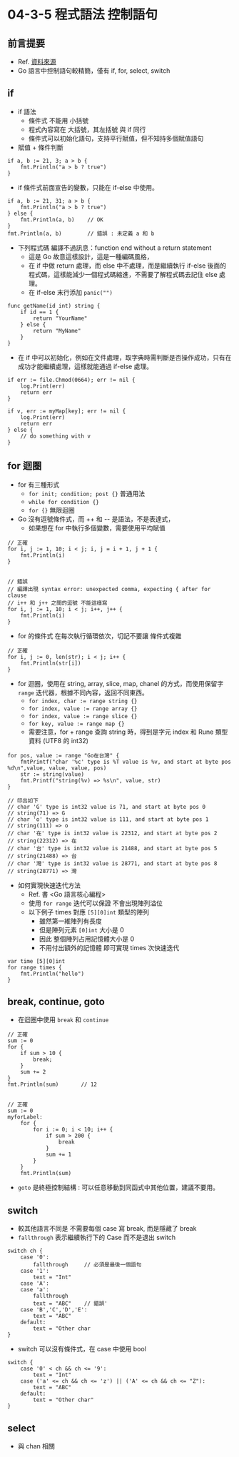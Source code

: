 # 04-3-5 程式語法 控制語句

## 前言提要

* Ref. [資料來源](https://www.cnblogs.com/howDo/archive/2013/06/01/GoLang-Control.html)
* Go 語言中控制語句較精簡，僅有 if, for, select, switch

## if 

* if 語法
	* 條件式 不能用 小括號
	* 程式內容寫在 大括號，其左括號 與 if 同行
	* 條件式可以初始化語句，支持平行賦值，但不知持多個賦值語句
* 賦值 + 條件判斷
```
if a, b := 21, 3; a > b {
	fmt.Println("a > b ? true")
}
```

* if 條件式前面宣告的變數，只能在 if-else 中使用。
```
if a, b := 21, 31; a > b {
	fmt.Println("a > b ? true")
} else {
	fmt.Println(a, b)    // OK
}
fmt.Println(a, b)        // 錯誤 : 未定義 a 和 b
```

* 下列程式碼 編譯不過訊息：function end without a return statement
	* 這是 Go 故意這樣設計，這是一種編碼風格，
	* 在 if 中做 return 處理，而 else 中不處理，而是繼續執行 if-else 後面的程式碼，這樣能減少一個程式碼縮進，不需要了解程式碼去記住 else 處理。
	* 在 if-else 末行添加 `panic("")`
```
func getName(id int) string {
	if id == 1 {
		return "YourName"
	} else {
		return "MyName"
	}
}
```

* 在 if 中可以初始化，例如在文件處理，取字典時需判斷是否操作成功，只有在成功才能繼續處理，這樣就能通過 if-else 處理。
```
if err := file.Chmod(0664); err != nil {
	log.Print(err)
	return err
}

if v, err := myMap[key]; err != nil {
	log.Print(err)
	return err
} else {
	// do something with v
}
```

## for 迴圈

* for 有三種形式
	* `for init; condition; post {}` 普通用法
	* `while for condition {}` 
	* `for {}` 無限迴圈
* Go 沒有逗號條件式，而 ++ 和 -- 是語法，不是表達式，
	* 如果想在 for 中執行多個變數，需要使用平均賦值
```
// 正確
for i, j := 1, 10; i < j; i, j = i + 1, j + 1 {
	fmt.Println(i)
}


// 錯誤 
// 編譯出現 syntax error: unexpected comma, expecting { after for clause
// i++ 和 j++ 之間的逗號 不能這樣寫
for i, j := 1, 10; i < j; i++, j++ {
	fmt.Println(i)
}
```

* for 的條件式 在每次執行循環依次，切記不要讓 條件式複雜
```
// 正確
for i, j := 0, len(str); i < j; i++ {
	fmt.Println(str[i])
}
```

* for 迴圈，使用在 string, array, slice, map, chanel 的方式，而使用保留字 `range` 迭代器，根據不同內容，返回不同東西。
	* `for index, char := range string {}`
	* `for index, value := range array {}`
	* `for index, value := range slice {}`
	* `for key, value := range map {}`
	* 需要注意，for + range 查詢 string 時，得到是字元 index 和 Rune 類型資料 (UTF8 的 int32)
```
for pos, value := range "Go在台灣" {
	fmtPrintf("char '%c' type is %T value is %v, and start at byte pos %d\n",value, value, value, pos)
	str := string(value)
	fmt.Printf("string(%v) => %s\n", value, str)
}

// 印出如下
// char 'G' type is int32 value is 71, and start at byte pos 0
// string(71) => G
// char 'o' type is int32 value is 111, and start at byte pos 1
// string(111) => o
// char '在' type is int32 value is 22312, and start at byte pos 2
// string(22312) => 在
// char '台' type is int32 value is 21488, and start at byte pos 5
// string(21488) => 台
// char '灣' type is int32 value is 28771, and start at byte pos 8
// string(28771) => 灣
```

* 如何實現快速迭代方法
	* Ref. 書 <Go 語言核心編程>
	* 使用 `for range` 迭代可以保證 不會出現陣列溢位
	* 以下例子 times 對應 `[5][0]int` 類型的陣列
		* 雖然第一維陣列有長度
		* 但是陣列元素 `[0]int` 大小是 0 
		* 因此 整個陣列占用記憶體大小是 0
		* 不用付出額外的記憶體 即可實現 times 次快速迭代
```
var time [5][0]int
for range times {
	fmt.Println("hello")
}
```

## break, continue, goto

* 在迴圈中使用 `break` 和 `continue`
```
// 正確
sum := 0
for {
	if sum > 10 {
		break;
	}
	sum += 2
}
fmt.Println(sum)       // 12


// 正確
sum := 0
myforLabel:
	for {
		for i := 0; i < 10; i++ {
			if sum > 200 {
				break
			}
			sum += 1
		}		
	}
	fmt.Println(sum)
```

* `goto` 是終極控制結構 : 可以任意移動到同函式中其他位置，建議不要用。

## switch

* 較其他語言不同是 不需要每個 case 寫 break, 而是隱藏了 break
* `fallthrough` 表示繼續執行下的 Case 而不是退出 switch
```
switch ch {
	case '0':
		fallthrough     // 必須是最後一個語句
	case '1':
		text = "Int"
	case 'A':
	case 'a':
		fallthrough
		text = "ABC"    // 錯誤'
	case 'B','C','D','E':
		text = "ABC"
	default:
		text = "Other char
}
```

* switch 可以沒有條件式，在 case 中使用 bool
```
switch {
	case '0' < ch && ch <= '9':
		text = "Int"
	case ('a' <= ch && ch <= 'z') || ('A' <= ch && ch <= "Z"):
		text = "ABC"
	default:
		text = "Other char"
}
```

## select

* 與 chan 相關